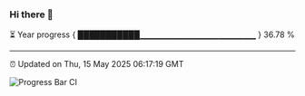### Hi there 👋

⏳ Year progress { ███████████▁▁▁▁▁▁▁▁▁▁▁▁▁▁▁▁▁▁▁ } 36.78 %

---

⏰ Updated on Thu, 15 May 2025 06:17:19 GMT

![Progress Bar CI](https://github.com/Shyam-Makwana/GitHub-Actions-Demo/workflows/Progress%20Bar%20CI/badge.svg)

